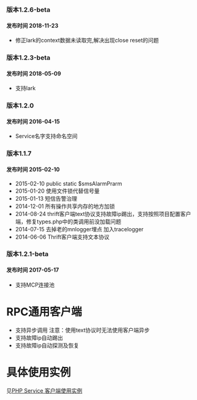 ### 版本1.2.6-beta
#### 发布时间 2018-11-23
* 修正lark的context数据未读取完,解决出现close reset的问题 

### 版本1.2.3-beta
#### 发布时间 2018-05-09
* 支持lark

### 版本1.2.0
#### 发布时间 2016-04-15
* Service名字支持命名空间 

### 版本1.1.7
#### 发布时间 2015-02-10
 * 2015-02-10 public static $smsAlarmPrarm
 * 2015-01-20 使用文件锁代替信号量
 * 2015-01-13 短信告警治理
 * 2014-12-01 所有操作共享内存的地方加锁
 * 2014-08-24 thrift客户端text协议支持故障ip踢出，支持按照项目配置客户端，修复types.php中的类调用前没加载问题
 * 2014-07-15 去掉老的mnlogger埋点 加入tracelogger
 * 2014-06-06 Thrift客户端支持文本协议 
 ### 版本1.2.1-beta
 #### 发布时间 2017-05-17
 * 支持MCP连接池

RPC通用客户端
============
  
 * 支持异步调用 注意：使用text协议时无法使用客户端异步 
 * 支持故障ip自动踢出  
 * 支持故障ip自动探测及恢复  

具体使用实例
=======
  
见[PHP Service 客户端使用实例](http://wiki.int.jumei.com/index.php?title=PHP_Service_%E5%AE%A2%E6%88%B7%E7%AB%AF%E4%BD%BF%E7%94%A8%E5%AE%9E%E4%BE%8B)



